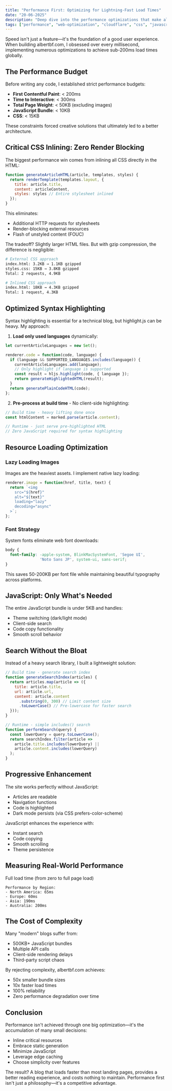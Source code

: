 ```yaml
---
title: "Performance First: Optimizing for Lightning-Fast Load Times"
date: "20-06-2025"
description: "Deep dive into the performance optimizations that make albertbf.com load in under 200ms, including critical CSS inlining, edge caching, and resource optimization strategies."
tags: ["performance", "web-optimization", "cloudflare", "css", "javascript"]
---
```


Speed isn't just a feature—it's the foundation of a good user experience. When building albertbf.com, I obsessed over every millisecond, implementing numerous optimizations to achieve sub-200ms load times globally.

## The Performance Budget

Before writing any code, I established strict performance budgets:
- **First Contentful Paint**: < 200ms
- **Time to Interactive**: < 300ms
- **Total Page Weight**: < 50KB (excluding images)
- **JavaScript Bundle**: < 10KB
- **CSS**: < 15KB

These constraints forced creative solutions that ultimately led to a better architecture.

## Critical CSS Inlining: Zero Render Blocking

The biggest performance win comes from inlining all CSS directly in the HTML:

```javascript
function generateArticleHTML(article, templates, styles) {
  return renderTemplate(templates.layout, {
    title: article.title,
    content: articleContent,
    styles: styles // Entire stylesheet inlined
  });
}
```

This eliminates:
- Additional HTTP requests for stylesheets
- Render-blocking external resources
- Flash of unstyled content (FOUC)

The tradeoff? Slightly larger HTML files. But with gzip compression, the difference is negligible:

```bash
# External CSS approach
index.html: 3.2KB → 1.1KB gzipped
styles.css: 15KB → 3.8KB gzipped
Total: 2 requests, 4.9KB

# Inlined CSS approach
index.html: 18KB → 4.3KB gzipped
Total: 1 request, 4.3KB
```

## Optimized Syntax Highlighting

Syntax highlighting is essential for a technical blog, but highlight.js can be heavy. My approach:

1. **Load only used languages** dynamically:

```javascript
let currentArticleLanguages = new Set();

renderer.code = function(code, language) {
  if (language && SUPPORTED_LANGUAGES.includes(language)) {
    currentArticleLanguages.add(language);
    // Only highlight if language is supported
    const result = hljs.highlight(code, { language });
    return generateHighlightedHTML(result);
  }
  return generatePlainCodeHTML(code);
};
```

2. **Pre-process at build time** - No client-side highlighting:

```javascript
// Build time - heavy lifting done once
const htmlContent = marked.parse(article.content);

// Runtime - just serve pre-highlighted HTML
// Zero JavaScript required for syntax highlighting
```

## Resource Loading Optimization

### Lazy Loading Images

Images are the heaviest assets. I implement native lazy loading:

```javascript
renderer.image = function(href, title, text) {
  return `<img 
    src="${href}" 
    alt="${text}"
    loading="lazy"
    decoding="async"
  >`;
};
```

### Font Strategy

System fonts eliminate web font downloads:

```css
body {
  font-family: -apple-system, BlinkMacSystemFont, 'Segoe UI', 
               'Noto Sans JP', system-ui, sans-serif;
}
```

This saves 50-200KB per font file while maintaining beautiful typography across platforms.

## JavaScript: Only What's Needed

The entire JavaScript bundle is under 5KB and handles:
- Theme switching (dark/light mode)
- Client-side search
- Code copy functionality
- Smooth scroll behavior

## Search Without the Bloat

Instead of a heavy search library, I built a lightweight solution:

```javascript
// Build time - generate search index
function generateSearchIndex(articles) {
  return articles.map(article => ({
    title: article.title,
    url: article.url,
    content: article.content
      .substring(0, 300) // Limit content size
      .toLowerCase() // Pre-lowercase for faster search
  }));
}

// Runtime - simple includes() search
function performSearch(query) {
  const lowerQuery = query.toLowerCase();
  return searchIndex.filter(article => 
    article.title.includes(lowerQuery) ||
    article.content.includes(lowerQuery)
  );
}
```

## Progressive Enhancement

The site works perfectly without JavaScript:
- Articles are readable
- Navigation functions
- Code is highlighted
- Dark mode persists (via CSS prefers-color-scheme)

JavaScript enhances the experience with:
- Instant search
- Code copying
- Smooth scrolling
- Theme persistence

## Measuring Real-World Performance

Full load time (from zero to full page load)

```
Performance by Region:
- North America: 65ms
- Europe: 60ms
- Asia: 190ms
- Australia: 200ms
```

## The Cost of Complexity

Many "modern" blogs suffer from:
- 500KB+ JavaScript bundles
- Multiple API calls
- Client-side rendering delays
- Third-party script chaos

By rejecting complexity, albertbf.com achieves:
- 50x smaller bundle sizes
- 10x faster load times
- 100% reliability
- Zero performance degradation over time

## Conclusion

Performance isn't achieved through one big optimization—it's the accumulation of many small decisions:
- Inline critical resources
- Embrace static generation
- Minimize JavaScript
- Leverage edge caching
- Choose simplicity over features

The result? A blog that loads faster than most landing pages, provides a better reading experience, and costs nothing to maintain. Performance first isn't just a philosophy—it's a competitive advantage.